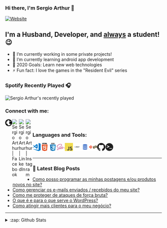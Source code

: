 ### Hi there, I'm Sergio Arthur 👋

[![Website](https://img.shields.io/website?label=WebDevOficial.com.br&style=for-the-badge&url=https%3A%2F%2Fcodestackr.com)](https://webdevoficial.com.br/)

## I'm a Husband, Developer, and <u>always</u> a student! 😉

- 🔭 I’m currently working in some private projects!
- 🌱 I’m currently learning android app development
- 🥅 2020 Goals: Learn new web technologies
- ⚡ Fun fact: I love the games in the "Resident Evil" series

### Spotify Recently Played 🎧
![Sergio Arthur's recently played](https://spotify-recently-played-readme.vercel.app/api?user=12145194095&width=350)

### Connect with me:

[<img align="left" alt="WebDev" width="22px" src="https://raw.githubusercontent.com/iconic/open-iconic/master/svg/globe.svg" />][website]
[<img align="left" alt="Sergio Arthur | Facebook" width="22px" src="https://cdn.jsdelivr.net/npm/simple-icons@v3/icons/facebook.svg" />][facebook]
[<img align="left" alt="Sergio Arthur | LinkedIn" width="22px" src="https://cdn.jsdelivr.net/npm/simple-icons@v3/icons/linkedin.svg" />][linkedin]
[<img align="left" alt="Sergio Arthur | Instagram" width="22px" src="https://cdn.jsdelivr.net/npm/simple-icons@v3/icons/instagram.svg" />][instagram]

<br />

### Languages and Tools:

<img align="left" alt="Visual Studio Code" width="26px" src="https://raw.githubusercontent.com/github/explore/80688e429a7d4ef2fca1e82350fe8e3517d3494d/topics/visual-studio-code/visual-studio-code.png" />
<img align="left" alt="HTML5" width="26px" src="https://raw.githubusercontent.com/github/explore/80688e429a7d4ef2fca1e82350fe8e3517d3494d/topics/html/html.png" />
<img align="left" alt="CSS3" width="26px" src="https://raw.githubusercontent.com/github/explore/80688e429a7d4ef2fca1e82350fe8e3517d3494d/topics/css/css.png" />
<img align="left" alt="Sass" width="26px" src="https://raw.githubusercontent.com/github/explore/80688e429a7d4ef2fca1e82350fe8e3517d3494d/topics/sass/sass.png" />
<img align="left" alt="JavaScript" width="26px" src="https://raw.githubusercontent.com/github/explore/80688e429a7d4ef2fca1e82350fe8e3517d3494d/topics/javascript/javascript.png" />
<img align="left" alt="jQuery" width="26px" src="https://raw.githubusercontent.com/github/explore/80688e429a7d4ef2fca1e82350fe8e3517d3494d/topics/jquery/jquery.png" />
<img align="left" alt="SQL" width="26px" src="https://raw.githubusercontent.com/github/explore/80688e429a7d4ef2fca1e82350fe8e3517d3494d/topics/sql/sql.png" />
<img align="left" alt="Git" width="26px" src="https://raw.githubusercontent.com/github/explore/80688e429a7d4ef2fca1e82350fe8e3517d3494d/topics/git/git.png" />
<img align="left" alt="GitHub" width="26px" src="https://raw.githubusercontent.com/github/explore/78df643247d429f6cc873026c0622819ad797942/topics/github/github.png" />
<img align="left" alt="Terminal" width="26px" src="https://raw.githubusercontent.com/github/explore/80688e429a7d4ef2fca1e82350fe8e3517d3494d/topics/terminal/terminal.png" />

<br />
<br />

---

### 📕 Latest Blog Posts

<!-- BLOG-POST-LIST:START -->
- [Como posso programar as minhas postagens e/ou produtos novos no site?](https://webdevoficial.com.br/como-posso-programar-as-minhas-postagens-e-ou-produtos-novos-no-site/)
- [Como gerenciar os e-mails enviados / recebidos do meu site?](https://webdevoficial.com.br/como-gerenciar-os-e-mails-enviados-recebidos-do-meu-site/)
- [Como me proteger de ataques de força bruta?](https://webdevoficial.com.br/como-me-proteger-de-ataques-de-forca-bruta/)
- [O que é e para o que serve o WordPress?](https://webdevoficial.com.br/o-que-e-e-para-o-que-serve-o-wordpress/)
- [Como atingir mais clientes para o meu negócio?](https://webdevoficial.com.br/como-atingir-mais-clientes-para-o-meu-negocio/)
<!-- BLOG-POST-LIST:END -->

---

<details>
  <summary>:zap: Github Stats</summary>

  <img align="left" alt="Sergio Arthur's Github Stats" src="https://github-readme-stats.vercel.app/api?username=SergioArthur&show_icons=true&hide_border=true" />

</details>

[website]: https://webdevoficial.com.br/
[instagram]: https://www.instagram.com/sergiocresponeto/
[linkedin]: https://www.linkedin.com/in/sergio-arthur-de-la-hidalga-crespo-neto-95496457/
[facebook]: https://www.facebook.com/sergio.arthur.ana.paula/